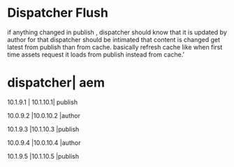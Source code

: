 Dispatcher Flush
================
if anything changed in publish , dispatcher should know that it is updated by author for that dispatcher should be intimated that content
is changed get latest from publish than from cache. basically refresh cache like when first time assets request it loads from publish
instead from cache.'


dispatcher| aem
=======================
10.1.9.1 | 10.1.10.1|	publish

10.0.9.2 |10.0.10.2	|author

10.1.9.3 |10.1.10.3	|publish

10.0.9.4 |10.0.10.4	|author

10.1.9.5 |10.1.10.5	|publish
